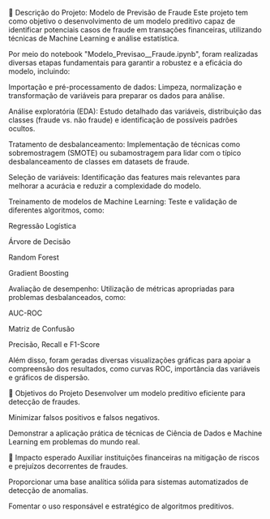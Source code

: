 📝 Descrição do Projeto: Modelo de Previsão de Fraude
Este projeto tem como objetivo o desenvolvimento de um modelo preditivo capaz de identificar potenciais casos de fraude em transações financeiras, utilizando técnicas de Machine Learning e análise estatística.

Por meio do notebook "Modelo_Previsao__Fraude.ipynb", foram realizadas diversas etapas fundamentais para garantir a robustez e a eficácia do modelo, incluindo:

Importação e pré-processamento de dados: Limpeza, normalização e transformação de variáveis para preparar os dados para análise.

Análise exploratória (EDA): Estudo detalhado das variáveis, distribuição das classes (fraude vs. não fraude) e identificação de possíveis padrões ocultos.

Tratamento de desbalanceamento: Implementação de técnicas como sobremostragem (SMOTE) ou subamostragem para lidar com o típico desbalanceamento de classes em datasets de fraude.

Seleção de variáveis: Identificação das features mais relevantes para melhorar a acurácia e reduzir a complexidade do modelo.

Treinamento de modelos de Machine Learning: Teste e validação de diferentes algoritmos, como:

Regressão Logística

Árvore de Decisão

Random Forest

Gradient Boosting

Avaliação de desempenho: Utilização de métricas apropriadas para problemas desbalanceados, como:

AUC-ROC

Matriz de Confusão

Precisão, Recall e F1-Score

Além disso, foram geradas diversas visualizações gráficas para apoiar a compreensão dos resultados, como curvas ROC, importância das variáveis e gráficos de dispersão.

🎯 Objetivos do Projeto
Desenvolver um modelo preditivo eficiente para detecção de fraudes.

Minimizar falsos positivos e falsos negativos.

Demonstrar a aplicação prática de técnicas de Ciência de Dados e Machine Learning em problemas do mundo real.

🌱 Impacto esperado
Auxiliar instituições financeiras na mitigação de riscos e prejuízos decorrentes de fraudes.

Proporcionar uma base analítica sólida para sistemas automatizados de detecção de anomalias.

Fomentar o uso responsável e estratégico de algoritmos preditivos.

